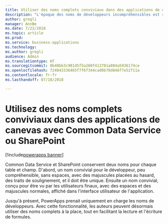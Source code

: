 ```yaml
---
title: Utiliser des noms complets conviviaux dans des applications de canevas avec Common Data Service ou SharePoint
description: "L'époque des noms de développeurs incompréhensibles est révolue. Les créateurs d'application peuvent désormais utiliser les noms qu'ils voient dans le portail de créateur et dans l'interface utilisateur de leur application."
author: gregli
manager: AnnBe
ms.date: 7/22/2018
ms.topic: article
ms.prod: 
ms.service: business-applications
ms.technology: 
ms.author: gregli
audience: Admin
ms.translationtype: HT
ms.sourcegitcommit: 0b40bb3c98145f5a260f412701a884a5936174ce
ms.openlocfilehash: f24043336465f7f6f344cad0b70d846f7e52f11a
ms.contentlocale: fr-fr
ms.lasthandoff: 07/18/2018

---
```

# <a name="work-with-friendly-display-names-in-canvas-apps-when-using-common-data-service-or-sharepoint"></a>Utilisez des noms complets conviviaux dans des applications de canevas avec Common Data Service ou SharePoint

[!include[powerapps banner](../includes/powerapps.md)]




Common Data Service et SharePoint conservent deux noms pour chaque table et champ.  D'abord, un nom convivial pour le développeur, peu compréhensible, sans espaces, avec des majuscules placées au hasard, des traits de soulignement, et il doit être unique. Ensuite un nom convivial, conçu pour être vu par les utilisateurs finaux, avec des espaces et des majuscules normales, affiché dans l'interface utilisateur de l'application.  

Jusqu'à présent, PowerApps prenait uniquement en charge les noms de développeurs. Avec cette fonctionnalité, les auteurs peuvent désormais utiliser des noms complets à la place, tout en facilitant la lecture et l'écriture de formules.


